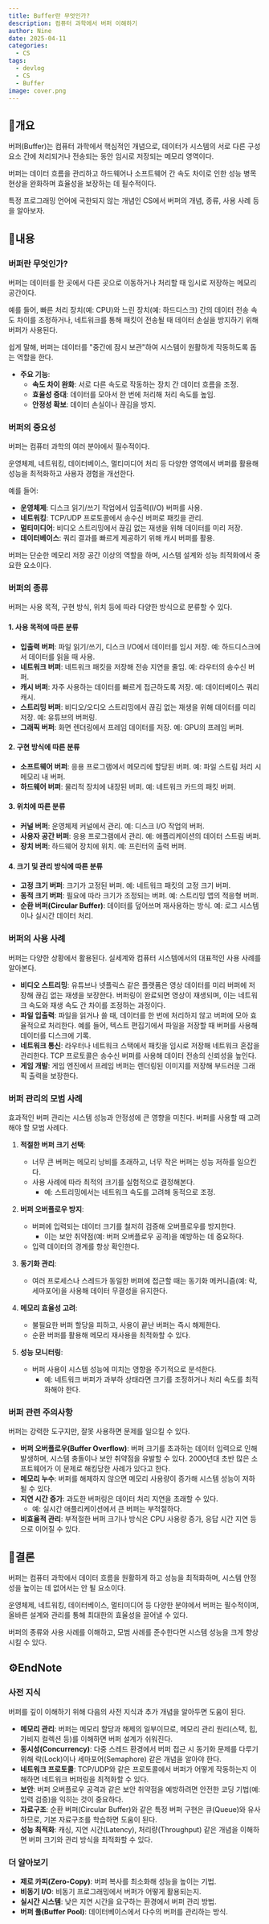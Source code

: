 ```yaml
---
title: Buffer란 무엇인가?
description: 컴퓨터 과학에서 버퍼 이해하기
author: Nine
date: 2025-04-11
categories:
  - CS
tags:
  - devlog
  - CS
  - Buffer
image: cover.png
---
```

## 📌개요

버퍼(Buffer)는 컴퓨터 과학에서 핵심적인 개념으로, 데이터가 시스템의 서로 다른 구성 요소 간에 처리되거나 전송되는 동안 임시로 저장되는 메모리 영역이다.

버퍼는 데이터 흐름을 관리하고 하드웨어나 소프트웨어 간 속도 차이로 인한 성능 병목 현상을 완화하며 효율성을 보장하는 데 필수적이다.

특정 프로그래밍 언어에 국한되지 않는 개념인 CS에서 버퍼의 개념, 종류, 사용 사례 등을 알아보자.

## 📌내용

### 버퍼란 무엇인가?

버퍼는 데이터를 한 곳에서 다른 곳으로 이동하거나 처리할 때 임시로 저장하는 메모리 공간이다.

예를 들어, 빠른 처리 장치(예: CPU)와 느린 장치(예: 하드디스크) 간의 데이터 전송 속도 차이를 조정하거나, 네트워크를 통해 패킷이 전송될 때 데이터 손실을 방지하기 위해 버퍼가 사용된다.

쉽게 말해, 버퍼는 데이터를 "중간에 잠시 보관"하여 시스템이 원활하게 작동하도록 돕는 역할을 한다.

- **주요 기능**:
  - **속도 차이 완화**: 서로 다른 속도로 작동하는 장치 간 데이터 흐름을 조정.
  - **효율성 증대**: 데이터를 모아서 한 번에 처리해 처리 속도를 높임.
  - **안정성 확보**: 데이터 손실이나 끊김을 방지.

### 버퍼의 중요성

버퍼는 컴퓨터 과학의 여러 분야에서 필수적이다.

운영체제, 네트워킹, 데이터베이스, 멀티미디어 처리 등 다양한 영역에서 버퍼를 활용해 성능을 최적화하고 사용자 경험을 개선한다.

예를 들어:
- **운영체제**: 디스크 읽기/쓰기 작업에서 입출력(I/O) 버퍼를 사용.
- **네트워킹**: TCP/UDP 프로토콜에서 송수신 버퍼로 패킷을 관리.
- **멀티미디어**: 비디오 스트리밍에서 끊김 없는 재생을 위해 데이터를 미리 저장.
- **데이터베이스**: 쿼리 결과를 빠르게 제공하기 위해 캐시 버퍼를 활용.

버퍼는 단순한 메모리 저장 공간 이상의 역할을 하며, 시스템 설계와 성능 최적화에서 중요한 요소이다.

### 버퍼의 종류

버퍼는 사용 목적, 구현 방식, 위치 등에 따라 다양한 방식으로 분류할 수 있다.

#### 1. 사용 목적에 따른 분류

- **입출력 버퍼**: 파일 읽기/쓰기, 디스크 I/O에서 데이터를 임시 저장. 예: 하드디스크에서 데이터를 읽을 때 사용.
- **네트워크 버퍼**: 네트워크 패킷을 저장해 전송 지연을 줄임. 예: 라우터의 송수신 버퍼.
- **캐시 버퍼**: 자주 사용하는 데이터를 빠르게 접근하도록 저장. 예: 데이터베이스 쿼리 캐시.
- **스트리밍 버퍼**: 비디오/오디오 스트리밍에서 끊김 없는 재생을 위해 데이터를 미리 저장. 예: 유튜브의 버퍼링.
- **그래픽 버퍼**: 화면 렌더링에서 프레임 데이터를 저장. 예: GPU의 프레임 버퍼.

#### 2. 구현 방식에 따른 분류

- **소프트웨어 버퍼**: 응용 프로그램에서 메모리에 할당된 버퍼. 예: 파일 스트림 처리 시 메모리 내 버퍼.
- **하드웨어 버퍼**: 물리적 장치에 내장된 버퍼. 예: 네트워크 카드의 패킷 버퍼.

#### 3. 위치에 따른 분류

- **커널 버퍼**: 운영체제 커널에서 관리. 예: 디스크 I/O 작업의 버퍼.
- **사용자 공간 버퍼**: 응용 프로그램에서 관리. 예: 애플리케이션의 데이터 스트림 버퍼.
- **장치 버퍼**: 하드웨어 장치에 위치. 예: 프린터의 출력 버퍼.

#### 4. 크기 및 관리 방식에 따른 분류

- **고정 크기 버퍼**: 크기가 고정된 버퍼. 예: 네트워크 패킷의 고정 크기 버퍼.
- **동적 크기 버퍼**: 필요에 따라 크기가 조정되는 버퍼. 예: 스트리밍 앱의 적응형 버퍼.
- **순환 버퍼(Circular Buffer)**: 데이터를 덮어쓰며 재사용하는 방식. 예: 로그 시스템이나 실시간 데이터 처리.

### 버퍼의 사용 사례

버퍼는 다양한 상황에서 활용된다.
실세계와 컴퓨터 시스템에서의 대표적인 사용 사례를 알아본다.

- **비디오 스트리밍**: 유튜브나 넷플릭스 같은 플랫폼은 영상 데이터를 미리 버퍼에 저장해 끊김 없는 재생을 보장한다. 버퍼링이 완료되면 영상이 재생되며, 이는 네트워크 속도와 재생 속도 간 차이를 조정하는 과정이다.
- **파일 입출력**: 파일을 읽거나 쓸 때, 데이터를 한 번에 처리하지 않고 버퍼에 모아 효율적으로 처리한다. 예를 들어, 텍스트 편집기에서 파일을 저장할 때 버퍼를 사용해 데이터를 디스크에 기록.
- **네트워크 통신**: 라우터나 네트워크 스택에서 패킷을 임시로 저장해 네트워크 혼잡을 관리한다. TCP 프로토콜은 송수신 버퍼를 사용해 데이터 전송의 신뢰성을 높인다.
- **게임 개발**: 게임 엔진에서 프레임 버퍼는 렌더링된 이미지를 저장해 부드러운 그래픽 출력을 보장한다.

### 버퍼 관리의 모범 사례

효과적인 버퍼 관리는 시스템 성능과 안정성에 큰 영향을 미친다.
버퍼를 사용할 때 고려해야 할 모범 사례다.

1. **적절한 버퍼 크기 선택**:
   - 너무 큰 버퍼는 메모리 낭비를 초래하고, 너무 작은 버퍼는 성능 저하를 일으킨다.
   - 사용 사례에 따라 최적의 크기를 실험적으로 결정해본다.
	   - 예: 스트리밍에서는 네트워크 속도를 고려해 동적으로 조정.

2. **버퍼 오버플로우 방지**:
   - 버퍼에 입력되는 데이터 크기를 철저히 검증해 오버플로우를 방지한다.
	   - 이는 보안 취약점(예: 버퍼 오버플로우 공격)을 예방하는 데 중요하다.
   - 입력 데이터의 경계를 항상 확인한다.

3. **동기화 관리**:
   - 여러 프로세스나 스레드가 동일한 버퍼에 접근할 때는 동기화 메커니즘(예: 락, 세마포어)을 사용해 데이터 무결성을 유지한다.

4. **메모리 효율성 고려**:
   - 불필요한 버퍼 할당을 피하고, 사용이 끝난 버퍼는 즉시 해제한다.
   - 순환 버퍼를 활용해 메모리 재사용을 최적화할 수 있다.

5. **성능 모니터링**:
   - 버퍼 사용이 시스템 성능에 미치는 영향을 주기적으로 분석한다.
	   - 예: 네트워크 버퍼가 과부하 상태라면 크기를 조정하거나 처리 속도를 최적화해야 한다.

### 버퍼 관련 주의사항

버퍼는 강력한 도구지만, 잘못 사용하면 문제를 일으킬 수 있다.

- **버퍼 오버플로우(Buffer Overflow)**: 버퍼 크기를 초과하는 데이터 입력으로 인해 발생하며, 시스템 충돌이나 보안 취약점을 유발할 수 있다. 2000년대 초반 많은 소프트웨어가 이 문제로 해킹당한 사례가 있다고 한다.
- **메모리 누수**: 버퍼를 해제하지 않으면 메모리 사용량이 증가해 시스템 성능이 저하될 수 있다.
- **지연 시간 증가**: 과도한 버퍼링은 데이터 처리 지연을 초래할 수 있다.
	- 예: 실시간 애플리케이션에서 큰 버퍼는 부적절하다.
- **비효율적 관리**: 부적절한 버퍼 크기나 방식은 CPU 사용량 증가, 응답 시간 지연 등으로 이어질 수 있다.

## 🎯결론

버퍼는 컴퓨터 과학에서 데이터 흐름을 원활하게 하고 성능을 최적화하며, 시스템 안정성을 높이는 데 없어서는 안 될 요소이다.

운영체제, 네트워킹, 데이터베이스, 멀티미디어 등 다양한 분야에서 버퍼는 필수적이며, 올바른 설계와 관리를 통해 최대한의 효율성을 끌어낼 수 있다.

버퍼의 종류와 사용 사례를 이해하고, 모범 사례를 준수한다면 시스템 성능을 크게 향상 시킬 수 있다.

## ⚙️EndNote

### 사전 지식

버퍼를 깊이 이해하기 위해 다음의 사전 지식과 추가 개념을 알아두면 도움이 된다.

- **메모리 관리**: 버퍼는 메모리 할당과 해제의 일부이므로, 메모리 관리 원리(스택, 힙, 가비지 컬렉션 등)를 이해하면 버퍼 설계가 쉬워진다.
- **동시성(Concurrency)**: 다중 스레드 환경에서 버퍼 접근 시 동기화 문제를 다루기 위해 락(Lock)이나 세마포어(Semaphore) 같은 개념을 알아야 한다.
- **네트워크 프로토콜**: TCP/UDP와 같은 프로토콜에서 버퍼가 어떻게 작동하는지 이해하면 네트워크 버퍼링을 최적화할 수 있다.
- **보안**: 버퍼 오버플로우 공격과 같은 보안 취약점을 예방하려면 안전한 코딩 기법(예: 입력 검증)을 익히는 것이 중요하다.
- **자료구조**: 순환 버퍼(Circular Buffer)와 같은 특정 버퍼 구현은 큐(Queue)와 유사하므로, 기본 자료구조를 학습하면 도움이 된다.
- **성능 최적화**: 캐싱, 지연 시간(Latency), 처리량(Throughput) 같은 개념을 이해하면 버퍼 크기와 관리 방식을 최적화할 수 있다.

### 더 알아보기

- **제로 카피(Zero-Copy)**: 버퍼 복사를 최소화해 성능을 높이는 기법.
- **비동기 I/O**: 비동기 프로그래밍에서 버퍼가 어떻게 활용되는지.
- **실시간 시스템**: 낮은 지연 시간을 요구하는 환경에서 버퍼 관리 방법.
- **버퍼 풀(Buffer Pool)**: 데이터베이스에서 다수의 버퍼를 관리하는 방식.
